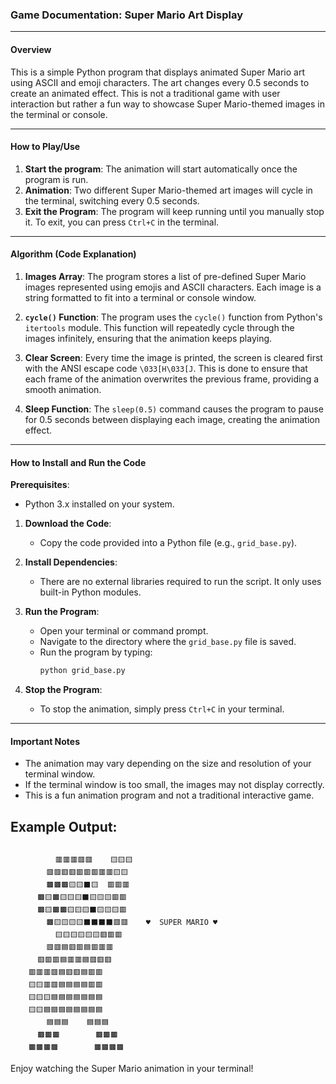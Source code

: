 ### Game Documentation: **Super Mario Art Display**

---

#### **Overview**
This is a simple Python program that displays animated Super Mario art using ASCII and emoji characters. The art changes every 0.5 seconds to create an animated effect. This is not a traditional game with user interaction but rather a fun way to showcase Super Mario-themed images in the terminal or console.

---

#### **How to Play/Use**

1. **Start the program**: The animation will start automatically once the program is run.
2. **Animation**: Two different Super Mario-themed art images will cycle in the terminal, switching every 0.5 seconds.
3. **Exit the Program**: The program will keep running until you manually stop it. To exit, you can press `Ctrl+C` in the terminal.

---

#### **Algorithm (Code Explanation)**

1. **Images Array**: The program stores a list of pre-defined Super Mario images represented using emojis and ASCII characters. Each image is a string formatted to fit into a terminal or console window.

2. **`cycle()` Function**: The program uses the `cycle()` function from Python's `itertools` module. This function will repeatedly cycle through the images infinitely, ensuring that the animation keeps playing.

3. **Clear Screen**: Every time the image is printed, the screen is cleared first with the ANSI escape code `\033[H\033[J`. This is done to ensure that each frame of the animation overwrites the previous frame, providing a smooth animation.

4. **Sleep Function**: The `sleep(0.5)` command causes the program to pause for 0.5 seconds between displaying each image, creating the animation effect.

---

#### **How to Install and Run the Code**

**Prerequisites**:
- Python 3.x installed on your system.

1. **Download the Code**:
   - Copy the code provided into a Python file (e.g., `grid_base.py`).

2. **Install Dependencies**:
   - There are no external libraries required to run the script. It only uses built-in Python modules.

3. **Run the Program**:
   - Open your terminal or command prompt.
   - Navigate to the directory where the `grid_base.py` file is saved.
   - Run the program by typing:
     ```bash
     python grid_base.py
     ```

4. **Stop the Program**:
   - To stop the animation, simply press `Ctrl+C` in your terminal.

---

#### **Important Notes**
- The animation may vary depending on the size and resolution of your terminal window.
- If the terminal window is too small, the images may not display correctly.
- This is a fun animation program and not a traditional interactive game.

## Example Output:
```

          🟥🟥🟥🟥🟥    🟨🟨🟨
        🟥🟥🟥🟥🟥🟥🟥🟥🟥🟨🟨
        🟫🟫🟫🟨🟨⬛️🟨  🟥🟥🟥
      🟫🟨🟫🟨🟨🟨⬛️🟨🟨🟨🟥🟥
      🟫🟨🟫🟫🟨🟨🟨⬛️🟨🟨🟨🟥
        🟫🟨🟨🟨🟨⬛️⬛️⬛️⬛️🟥🟥    ♥️  SUPER MARIO ♥️
          🟨🟨🟨🟨🟨🟨🟥🟥🟥
        🟥🟥🟦🟥🟥🟦🟥🟥🟥
      🟥🟥🟥🟦🟥🟥🟦🟥🟥🟥
    🟥🟥🟥🟥🟦🟥🟥🟦🟥🟥
    🟨🟨🟥🟥🟦🟦🟦🟦🟥🟥
    🟨🟨🟨🟦🟦🟦🟦🟦🟦🟦
    🟨🟨🟦🟦🟦🟦🟦🟦🟦🟦
        🟦🟦🟦    🟦🟦🟦
      🟫🟫🟫        🟫🟫🟫
    🟫🟫🟫🟫        🟫🟫🟫🟫
```

Enjoy watching the Super Mario animation in your terminal!
